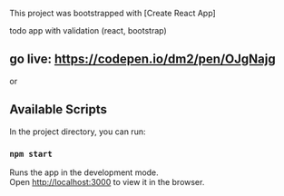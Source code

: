 This project was bootstrapped with [Create React App]


todo app with validation (react, bootstrap)

## go live: https://codepen.io/dm2/pen/OJgNajg

or

## Available Scripts

In the project directory, you can run:

### `npm start`

Runs the app in the development mode.<br>
Open [http://localhost:3000](http://localhost:3000) to view it in the browser.

